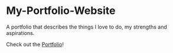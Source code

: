 # My-Portfolio-Website
A portfolio that describes the things I love to do, my strengths and aspirations.

Check out the <a href="https://vaishnavvharkat.netlify.com">Portfolio</a>!
